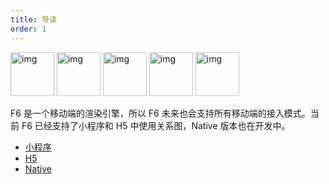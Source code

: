 ```yaml
---
title: 导读
order: 1
---
```


<img src='https://gw.alipayobjects.com/mdn/rms_5c3b4a/afts/img/A*H8u5SqR839wAAAAAAAAAAAAAARQnAQ' width=70 alt='img'/>
<img src='https://gw.alipayobjects.com/mdn/rms_5c3b4a/afts/img/A*3V0kTa-G3h4AAAAAAAAAAAAAARQnAQ' width=70 alt='img'/>
<img src='https://gw.alipayobjects.com/mdn/rms_5c3b4a/afts/img/A*cNvTSYC6qmYAAAAAAAAAAAAAARQnAQ' width=70 alt='img'/>
<img src='https://gw.alipayobjects.com/mdn/rms_5c3b4a/afts/img/A*PbOdQagtouQAAAAAAAAAAAAAARQnAQ' width=70 alt='img'/>
<img src='https://gw.alipayobjects.com/mdn/rms_5c3b4a/afts/img/A*wzjxQbfgt9EAAAAAAAAAAAAAARQnAQ' width=70 alt='img'/>

F6 是一个移动端的渲染引擎，所以 F6 未来也会支持所有移动端的接入模式。当前 F6 已经支持了小程序和 H5 中使用关系图，Native 版本也在开发中。

- [小程序](/zh/docs/manual/tutorial/mini/preface)
- [H5](/zh/docs/manual/tutorial/h5/preface)
- [Native](/zh/docs/manual/tutorial/native/preface)
